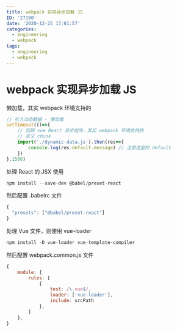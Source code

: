 ```yaml
---
title: webpack 实现异步加载 JS
ID: '27190'
date: '2020-12-25 17:01:57'
categories:
  - engineering
  - webpack
tags:
  - engineering
  - webpack
---
```


# webpack 实现异步加载 JS

懒加载，其实 webpack 环境支持的

``` js 
// 引入动态数据 - 懒加载
setTimeout(()=>{
    // 回顾 vue React 异步组件，其实 webpack 环境支持的
    // 定义 chunk
    import('./dynamic-data.js').then(res=>{
        console.log(res.default.message) // 注意这里的 default
    })
},1500)
```

处理 React 的 JSX 使用

``` js 
npm install --save-dev @babel/preset-react
```

然后配置 .babelrc 文件

``` js 
{
  "presets": ["@babel/preset-react"]
}
```

处理 Vue 文件，则使用 vue-loader

``` js 
npm install -D vue-loader vue-template-compiler
```

然后配置 webpack.common.js 文件

``` js 
{
    module: {
        rules: [
            {
                test: /\.vue$/,
                loader: ['vue-loader'],
                include: srcPath
            },
        ]
    },
}
```
 
 
 
 
 

